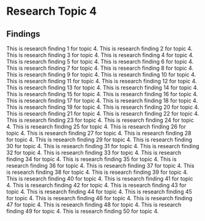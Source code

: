 # Research Topic 4

## Findings

This is research finding 1 for topic 4. 
This is research finding 2 for topic 4. 
This is research finding 3 for topic 4. 
This is research finding 4 for topic 4. 
This is research finding 5 for topic 4. 
This is research finding 6 for topic 4. 
This is research finding 7 for topic 4. 
This is research finding 8 for topic 4. 
This is research finding 9 for topic 4. 
This is research finding 10 for topic 4. 
This is research finding 11 for topic 4. 
This is research finding 12 for topic 4. 
This is research finding 13 for topic 4. 
This is research finding 14 for topic 4. 
This is research finding 15 for topic 4. 
This is research finding 16 for topic 4. 
This is research finding 17 for topic 4. 
This is research finding 18 for topic 4. 
This is research finding 19 for topic 4. 
This is research finding 20 for topic 4. 
This is research finding 21 for topic 4. 
This is research finding 22 for topic 4. 
This is research finding 23 for topic 4. 
This is research finding 24 for topic 4. 
This is research finding 25 for topic 4. 
This is research finding 26 for topic 4. 
This is research finding 27 for topic 4. 
This is research finding 28 for topic 4. 
This is research finding 29 for topic 4. 
This is research finding 30 for topic 4. 
This is research finding 31 for topic 4. 
This is research finding 32 for topic 4. 
This is research finding 33 for topic 4. 
This is research finding 34 for topic 4. 
This is research finding 35 for topic 4. 
This is research finding 36 for topic 4. 
This is research finding 37 for topic 4. 
This is research finding 38 for topic 4. 
This is research finding 39 for topic 4. 
This is research finding 40 for topic 4. 
This is research finding 41 for topic 4. 
This is research finding 42 for topic 4. 
This is research finding 43 for topic 4. 
This is research finding 44 for topic 4. 
This is research finding 45 for topic 4. 
This is research finding 46 for topic 4. 
This is research finding 47 for topic 4. 
This is research finding 48 for topic 4. 
This is research finding 49 for topic 4. 
This is research finding 50 for topic 4. 
